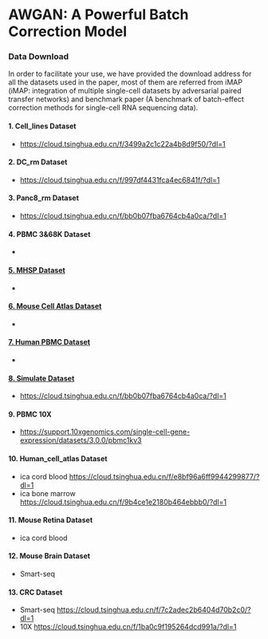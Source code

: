 
# AWGAN: A Powerful Batch Correction Model

### Data Download

In order to facilitate your use, we have provided the download address for all the datasets used in the paper, most of them are referred from iMAP (iMAP: integration of multiple single-cell datasets by adversarial paired transfer networks) and benchmark paper (A benchmark of batch-effect correction methods for single-cell RNA sequencing data).

#### 1. Cell_lines Dataset

<ul>
    <li><a href=https://cloud.tsinghua.edu.cn/f/3499a2c1c22a4b8d9f50/?dl=1>https://cloud.tsinghua.edu.cn/f/3499a2c1c22a4b8d9f50/?dl=1</a></li>
</ul>

#### 2. DC_rm Dataset

<ul>
    <li><a href=https://cloud.tsinghua.edu.cn/f/997df4431fca4ec6841f/?dl=1>https://cloud.tsinghua.edu.cn/f/997df4431fca4ec6841f/?dl=1</a></li>
</ul>

#### 3. Panc8_rm Dataset

<ul>
    <li><a href=https://cloud.tsinghua.edu.cn/f/bb0b07fba6764cb4a0ca/?dl=1>https://cloud.tsinghua.edu.cn/f/bb0b07fba6764cb4a0ca/?dl=1</a></li>
</ul>

#### 4. PBMC 3\&68K Dataset

<ul>
    <li><a href=https://scanpy-tutorials.readthedocs.io/en/latest/integrating-data-using-ingest.html>
</ul>

#### 5. MHSP Dataset

<ul>
    <li><a href=https://github.com/JinmiaoChenLab/Batch-effect-removal-benchmarking/tree/master/Data/dataset10>
</ul>

#### 6. Mouse Cell Atlas Dataset

<ul>
    <li><a href=https://github.com/JinmiaoChenLab/Batch-effect-removal-benchmarking/tree/master/Data/dataset2>
</ul>

#### 7. Human PBMC Dataset

<ul>
    <li><a href=https://github.com/JinmiaoChenLab/Batch-effect-removal-benchmarking/tree/master/Data/dataset5>
</ul>

#### 8. Simulate Dataset

<ul>
    <li><a href=https://cloud.tsinghua.edu.cn/f/bb0b07fba6764cb4a0ca/?dl=1>https://cloud.tsinghua.edu.cn/f/bb0b07fba6764cb4a0ca/?dl=1</a></li>
</ul>

#### 9. PBMC 10X

<ul>
    <li><a href=https://support.10xgenomics.com/single-cell-gene-expression/datasets/3.0.0/pbmc1kv2>https://support.10xgenomics.com/single-cell-gene-expression/datasets/3.0.0/pbmc1kv3</a></li>
</ul>

#### 10. Human_cell_atlas Dataset

<ul>
    <li>ica cord blood <a href=https://cloud.tsinghua.edu.cn/f/e8bf96a6ff9944299877/?dl=1>https://cloud.tsinghua.edu.cn/f/e8bf96a6ff9944299877/?dl=1</a></li>
    <li>ica bone marrow <a href=https://cloud.tsinghua.edu.cn/f/9b4ce1e2180b464ebbb0/?dl=1>https://cloud.tsinghua.edu.cn/f/9b4ce1e2180b464ebbb0/?dl=1</a></li>
</ul>

#### 11. Mouse Retina Dataset

<ul>
    <li>ica cord blood <a href=https://github.com/JinmiaoChenLab/Batch-effect-removal-benchmarking/tree/master/Data/dataset7></a></li>
</ul>


#### 12. Mouse Brain Dataset

<ul>
    <li>Smart-seq <a href=https://github.com/JinmiaoChenLab/Batch-effect-removal-benchmarking/tree/master/Data/dataset9/downsample></a></li>

</ul>



#### 13. CRC Dataset

<ul>
    <li>Smart-seq <a href=https://cloud.tsinghua.edu.cn/f/7c2adec2b6404d70b2c0/?dl=1>https://cloud.tsinghua.edu.cn/f/7c2adec2b6404d70b2c0/?dl=1</a></li>
    <li>10X <a href=https://cloud.tsinghua.edu.cn/f/1ba0c9f195264dcd991a/?dl=1>https://cloud.tsinghua.edu.cn/f/1ba0c9f195264dcd991a/?dl=1</a></li>
</ul>


